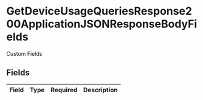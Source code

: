 # GetDeviceUsageQueriesResponse200ApplicationJSONResponseBodyFields

Custom Fields


## Fields

| Field       | Type        | Required    | Description |
| ----------- | ----------- | ----------- | ----------- |